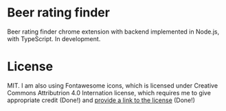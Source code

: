 # Beer rating finder

Beer rating finder chrome extension with backend implemented in Node.js, with TypeScript. In development.

# License

MIT. I am also using Fontawesome icons, which is licensed under Creative Commons Attributrion 4.0 Internation license, which requires me to give appropriate credit (Done!) and [provide a link to the license](https://fontawesome.com/license) (Done!)

